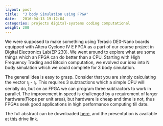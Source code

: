```yaml
---
layout: post
title:  "3 body Simulation using FPGA"
date:   2016-04-13 19:12:04
categories: projects digital-systems coding computational
weight: 200
---
```


<a></a>
<p>We were supposed to make something using Terasic DE0-Nano boards equipped with Altera Cyclone IV E FPGA as a part of our course project in Digital Electronics Lab(EP 230). We went around to explore what are some things which an FPGA can do better than a CPU. Starting with High Frequency Trading and Bitcoin computation, we evolved our idea into N body simulation which we could complete for 3 body simulation. </p>
<p>The general idea is easy to grasp. Consider that you are simply calculating the vector r<sub>j</sub> - r<sub>i</sub>. This requires 3 subtractions which a simple CPU will serially do, but on an FPGA we can program three subtractors to work in parallel. The improvement in speed is challenged by a requirement of larger hardware(Flops per unit area), but hardware is cheap and time is not, thus FPGAs seek good applications in high performance computing till date.</p>
<p>The full abstract can be downloaded <a href="/media/fpga_doc.pdf">here</a>, and the presentation is available at <a href="https://docs.google.com/presentation/d/1tZKQbFShL-eHozx8fI_xyVnHJPRaeSnEXDdIa1Blzi0/edit?usp=sharing">this</a> drive link.</p>
